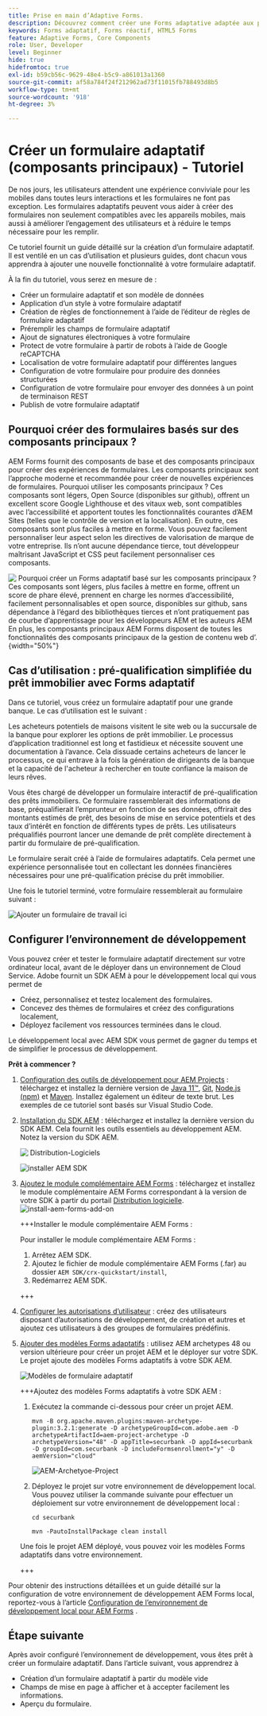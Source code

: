 ```yaml
---
title: Prise en main d’Adaptive Forms.
description: Découvrez comment créer une Forms adaptative adaptée aux périphériques mobiles avec notre tutoriel détaillé. Ces formulaires s’adaptent de manière transparente sur tous les périphériques, assurant ainsi une expérience fluide.
keywords: Forms adaptatif, Forms réactif, HTML5 Forms
feature: Adaptive Forms, Core Components
role: User, Developer
level: Beginner
hide: true
hidefromtoc: true
exl-id: b59cb56c-9629-48e4-b5c9-a861013a1360
source-git-commit: af58a784f24f212962ad73f11015fb788493d8b5
workflow-type: tm+mt
source-wordcount: '918'
ht-degree: 3%

---
```


# Créer un formulaire adaptatif (composants principaux) - Tutoriel

De nos jours, les utilisateurs attendent une expérience conviviale pour les mobiles dans toutes leurs interactions et les formulaires ne font pas exception. Les formulaires adaptatifs peuvent vous aider à créer des formulaires non seulement compatibles avec les appareils mobiles, mais aussi à améliorer l’engagement des utilisateurs et à réduire le temps nécessaire pour les remplir.

Ce tutoriel fournit un guide détaillé sur la création d’un formulaire adaptatif. Il est ventilé en un cas d’utilisation et plusieurs guides, dont chacun vous apprendra à ajouter une nouvelle fonctionnalité à votre formulaire adaptatif.

À la fin du tutoriel, vous serez en mesure de :

* Créer un formulaire adaptatif et son modèle de données
* Application d’un style à votre formulaire adaptatif
* Création de règles de fonctionnement à l’aide de l’éditeur de règles de formulaire adaptatif
* Préremplir les champs de formulaire adaptatif
* Ajout de signatures électroniques à votre formulaire
* Protect de votre formulaire à partir de robots à l’aide de Google reCAPTCHA
* Localisation de votre formulaire adaptatif pour différentes langues
* Configuration de votre formulaire pour produire des données structurées
* Configuration de votre formulaire pour envoyer des données à un point de terminaison REST
* Publish de votre formulaire adaptatif


## Pourquoi créer des formulaires basés sur des composants principaux ?

AEM Forms fournit des composants de base et des composants principaux pour créer des expériences de formulaires. Les composants principaux sont l’approche moderne et recommandée pour créer de nouvelles expériences de formulaires. Pourquoi utiliser les composants principaux ? Ces composants sont légers, Open Source (disponibles sur github), offrent un excellent score Google Lighthouse et des vitaux web, sont compatibles avec l’accessibilité et apportent toutes les fonctionnalités courantes d’AEM Sites (telles que le contrôle de version et la localisation). En outre, ces composants sont plus faciles à mettre en forme. Vous pouvez facilement personnaliser leur aspect selon les directives de valorisation de marque de votre entreprise. Ils n’ont aucune dépendance tierce, tout développeur maîtrisant JavaScript et CSS peut facilement personnaliser ces composants.

![&#x200B; Pourquoi créer un Forms adaptatif basé sur les composants principaux ? Ces composants sont légers, plus faciles à mettre en forme, offrent un score de phare élevé, prennent en charge les normes d’accessibilité, facilement personnalisables et open source, disponibles sur github, sans dépendance à l’égard des bibliothèques tierces et n’ont pratiquement pas de courbe d’apprentissage pour les développeurs AEM et les auteurs AEM En plus, les composants principaux AEM Forms disposent de toutes les fonctionnalités des composants principaux de la gestion de contenu web d’.](/help/forms/assets/cc-core-components-benefits.png){width="50%"}

## Cas d’utilisation : pré-qualification simplifiée du prêt immobilier avec Forms adaptatif

Dans ce tutoriel, vous créez un formulaire adaptatif pour une grande banque. Le cas d’utilisation est le suivant :

Les acheteurs potentiels de maisons visitent le site web ou la succursale de la banque pour explorer les options de prêt immobilier. Le processus d’application traditionnel est long et fastidieux et nécessite souvent une documentation à l’avance. Cela dissuade certains acheteurs de lancer le processus, ce qui entrave à la fois la génération de dirigeants de la banque et la capacité de l&#39;acheteur à rechercher en toute confiance la maison de leurs rêves.

Vous êtes chargé de développer un formulaire interactif de pré-qualification des prêts immobiliers. Ce formulaire rassemblerait des informations de base, préqualifierait l’emprunteur en fonction de ses données, offrirait des montants estimés de prêt, des besoins de mise en service potentiels et des taux d’intérêt en fonction de différents types de prêts. Les utilisateurs préqualifiés pourront lancer une demande de prêt complète directement à partir du formulaire de pré-qualification.

Le formulaire serait créé à l’aide de formulaires adaptatifs. Cela permet une expérience personnalisée tout en collectant les données financières nécessaires pour une pré-qualification précise du prêt immobilier.

Une fois le tutoriel terminé, votre formulaire ressemblerait au formulaire suivant :

![Ajouter un formulaire de travail ici](/help/forms/assets/cc-tutorial-final-form.png)

## Configurer l’environnement de développement

Vous pouvez créer et tester le formulaire adaptatif directement sur votre ordinateur local, avant de le déployer dans un environnement de Cloud Service. Adobe fournit un SDK AEM à pour le développement local qui vous permet de

* Créez, personnalisez et testez localement des formulaires.
* Concevez des thèmes de formulaires et créez des configurations localement,
* Déployez facilement vos ressources terminées dans le cloud.

Le développement local avec AEM SDK vous permet de gagner du temps et de simplifier le processus de développement.


**Prêt à commencer ?**

1. [Configuration des outils de développement pour AEM Projects](/help/forms/setup-local-development-environment.md#set-up-development-tools-for-aem-projects) : téléchargez et installez la dernière version de [Java 11™](https://experienceleague.adobe.com/docs/experience-manager-learn/cloud-service/local-development-environment-set-up/development-tools.html?lang=fr#local-development-environment-set-up), [Git](https://experienceleague.adobe.com/docs/experience-manager-learn/cloud-service/local-development-environment-set-up/development-tools.html?lang=fr#install-git), [Node.js (npm)](https://experienceleague.adobe.com/docs/experience-manager-learn/cloud-service/local-development-environment-set-up/development-tools.html?lang=fr#node-js) et [Maven](https://experienceleague.adobe.com/docs/experience-manager-learn/cloud-service/local-development-environment-set-up/development-tools.html?lang=fr#install-maven). Installez également un éditeur de texte brut. Les exemples de ce tutoriel sont basés sur Visual Studio Code.

1. [Installation du SDK AEM](/help/forms/setup-local-development-environment.md#set-up-local-experience-manager-environment-for-development) : téléchargez et installez la dernière version du SDK AEM. Cela fournit les outils essentiels au développement AEM. Notez la version du SDK AEM.

   ![&#x200B; Distribution-Logiciels](/help/forms/assets/software-distribution.png)

   ![installer AEM SDK](/help/forms/assets/start-aem-sdk.png)

1. [Ajoutez le module complémentaire AEM Forms](/help/forms/setup-local-development-environment.md#add-forms-archive-to-local-author-and-publish-instances-and-configure-forms-specific-users) : téléchargez et installez le module complémentaire AEM Forms correspondant à la version de votre SDK à partir du portail [Distribution logicielle](https://experience.adobe.com/#/downloads).
   ![install-aem-forms-add-on](/help/forms/assets/install-aem-forms-add-on.png)

   +++Installer le module complémentaire AEM Forms :

   Pour installer le module complémentaire AEM Forms :

   1. Arrêtez AEM SDK.
   1. Ajoutez le fichier de module complémentaire AEM Forms (.far) au dossier `AEM SDK/crx-quickstart/install`,
   1. Redémarrez AEM SDK.

   +++

1. [Configurer les autorisations d’utilisateur](/help/forms/setup-local-development-environment.md#configure-users-and-permissions) : créez des utilisateurs disposant d’autorisations de développement, de création et autres et ajoutez ces utilisateurs à des groupes de formulaires prédéfinis.


1. [Ajouter des modèles Forms adaptatifs](/help/forms/setup-local-development-environment.md#set-up-a-development-project-for-forms-based-on-experience-manager-archetype) : utilisez AEM archetypes 48 ou version ultérieure pour créer un projet AEM et le déployer sur votre SDK. Le projet ajoute des modèles Forms adaptatifs à votre SDK AEM.

   ![Modèles de formulaire adaptatif](/help/forms/assets/adaptive-forms-templates.png)

   +++Ajoutez des modèles Forms adaptatifs à votre SDK AEM :

   1. Exécutez la commande ci-dessous pour créer un projet AEM.

      ```
      mvn -B org.apache.maven.plugins:maven-archetype-plugin:3.2.1:generate -D archetypeGroupId=com.adobe.aem -D archetypeArtifactId=aem-project-archetype -D archetypeVersion="48" -D appTitle=securbank -D appId=securbank -D groupId=com.securbank -D includeFormsenrollment="y" -D aemVersion="cloud"
      ```

      ![AEM-Archetyoe-Project](/help/forms/assets/aem-archetype-project.png)

   1. Déployez le projet sur votre environnement de développement local. Vous pouvez utiliser la commande suivante pour effectuer un déploiement sur votre environnement de développement local :

      ```
      cd securbank
      
      mvn -PautoInstallPackage clean install
      ```

   Une fois le projet AEM déployé, vous pouvez voir les modèles Forms adaptatifs dans votre environnement.

   +++


Pour obtenir des instructions détaillées et un guide détaillé sur la configuration de votre environnement de développement AEM Forms local, reportez-vous à l’article [Configuration de l’environnement de développement local pour AEM Forms](/help/forms/setup-local-development-environment.md) .



## Étape suivante

Après avoir configuré l’environnement de développement, vous êtes prêt à créer un formulaire adaptatif. Dans l’article suivant, vous apprendrez à

* Création d’un formulaire adaptatif à partir du modèle vide
* Champs de mise en page à afficher et à accepter facilement les informations.
* Aperçu du formulaire.

<!-- 

### Step 2: Create Form Data Model

A form data model lets you connect an adaptive form to disparate data sources. For example, AEM user profile, RESTful web services, SOAP-based web services, OData services, and relational databases. You can use the form data model with an adaptive form to retrieve, update, delete, and add data to connected data sources.

Goals of article:

* Create the form data model using Rest endpoint.
* Add data model objects so you can form the data model.
* Configure read and write services for the form data model.
* Test form data model and configured services with test data.

### Step 4: Apply rules to adaptive form fields

AEM Forms provide an editor to write rules on adaptive form objects. These rules define actions to trigger on form objects based on preset conditions, user inputs, and user actions on the form. It helps ensure accuracy and speeds up the form-filling experience.

Goals:

* Create and apply rules to adaptive form fields.
* Use rules to trigger form data model services to update the data to database.

### Step 5: Style your adaptive form

Adaptive forms provide OOTB themes and allows you to customize an existing theme to make a brand specific theme. 


A theme contains styling details for components and panels, and you can reuse a theme in different forms. Styles include properties such as background colors, state colors, transparency, alignment, and size. When you apply the theme to your form, the specified style reflects on corresponding components of your form.

Goals:

* Apply an out of the box theme to an adaptive form.
* Create your brand specific theme.


### Step 6: Publish your adaptive form

You can publish adaptive forms as a stand-alone form (single page application), include in AEM Sites page, or include in a non-AEM Sites page.

Goals:

* Publish the adaptive form as an AEM Page.
* Embed the adaptive form in an AEM Sites Page.
* Embed the adaptive form in an external webpage (a non-AEM webpage hosted outside AEM).

-->
